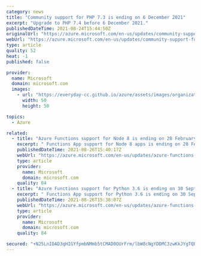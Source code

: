 ```yaml
---
category: news
title: "Community support for PHP 7.3 is ending on 6 December 2021"
excerpt: "Upgrade to PHP 7.4 before 6 December 2021."
publishedDateTime: 2021-08-24T15:44:50Z
originalUrl: "https://azure.microsoft.com/en-us/updates/community-support-for-php-73-is-ending-on-6-december-2021/"
webUrl: "https://azure.microsoft.com/en-us/updates/community-support-for-php-73-is-ending-on-6-december-2021/"
type: article
quality: 52
heat: -1
published: false

provider:
  name: Microsoft
  domain: microsoft.com
  images:
    - url: "https://everyday-cc.github.io/azure/assets/images/organizations/microsoft.com-50x50.jpg"
      width: 50
      height: 50

topics:
  - Azure

related:
  - title: "Azure Functions support for Node 8 is ending on 28 February 2022"
    excerpt: " Functions App support for Node 8 apps is ending on 28 February 2022, we recommend you upgrade to Node 14. "
    publishedDateTime: 2021-08-26T15:40:17Z
    webUrl: "https://azure.microsoft.com/en-us/updates/azure-functions-support-for-node-8-is-ending-on-28-february-2022/"
    type: article
    provider:
      name: Microsoft
      domain: microsoft.com
    quality: 84
  - title: "Azure Functions support for Python 3.6 is ending on 30 September 2022"
    excerpt: " Functions App support for Python 3.6 is ending on 30 September 2022, we recommend you upgrade to Python 3.8. "
    publishedDateTime: 2021-08-26T15:38:07Z
    webUrl: "https://azure.microsoft.com/en-us/updates/azure-functions-support-for-python-36-is-ending-on-30-september-2022/"
    type: article
    provider:
      name: Microsoft
      domain: microsoft.com
    quality: 84

secured: "+N25LnIDAD3qHIGYfpmbNMmb5tCMAD0OUrFrm/lbW8cNgYDDMC3zwKkJYgTQPsDVG8a0AAz18SE+aSx417/O9sOw0DDjEDHatTuEe6vhH9kz+Qi78eKdvcZP58rY23ErDvivT/JdTpvtf6jVZwok110KV7rFplyy3nLcK2tnSV8K+ZSXaPdhloFw14KrRTneNOTanNko+ndGnIwcb2HgPM5JojcNDzz/U+9HSn00eV5/i1eX8CsR1p26nVt51cmWP03j7S7Edp7oFteQhyL6jhvvBUqw7BELbE3ak6YnemEhqtH/RbiW/oClQcae2DVgvtxC1bpXaTEI99qYCtHHlUqY/zBUli9E5mT6sze1Wng=;HDMBWidMeskZWrQX/HAJaQ=="
---
```


